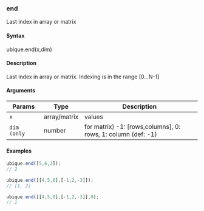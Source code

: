 ### end

Last index in array or matrix


#### Syntax

ubique.end(x,dim)


#### Description

Last index in array or matrix. Indexing is in the range [0...N-1]  



#### Arguments

|Params|Type|Description
|---------|----|-----------
|`x` | array/matrix | values
|`dim	(only` | number | for matrix) -1: [rows,columns], 0: rows, 1: column (def: -1)


#### Examples

```js
ubique.end([5,6,3]);
// 2

ubique.end([[4,5,0],[-1,2,-3]]);
// [1, 2]

ubique.end([[4,5,0],[-1,2,-3]],0);
// 1
```

